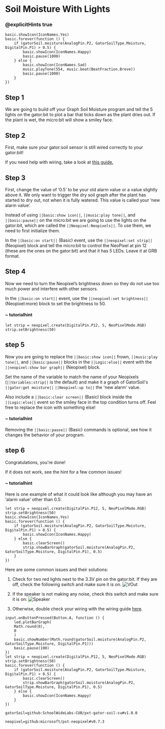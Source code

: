 # Soil Moisture With Lights
### @explicitHints true

<!-- Tutorial Link: https://makecode.microbit.org/#tutorial:01845-12772-92120-61461 -->

```template
basic.showIcon(IconNames.Yes)
basic.forever(function () {
    if (gatorSoil.moisture(AnalogPin.P2, GatorSoilType.Moisture, DigitalPin.P1) > 0.5) {
        basic.showIcon(IconNames.Happy)
        basic.pause(1000)
    } else {
        basic.showIcon(IconNames.Sad)
        music.playTone(554, music.beat(BeatFraction.Breve))
        basic.pause(1000)
    }
})
```

## Step 1

We are going to build off your Graph Soil Moisture program and tell the 5 lights on the gator:bit to plot a bar that ticks down as the plant dries out. If the plant is wet, the micro:bit will show a smiley face.

## Step 2

First, make sure your gator:soil sensor is still wired correctly to your gator:bit!

If you need help with wiring, take a look at [this guide.](https://docs.google.com/document/d/12oWXe1Icgzu3zD3qE00i4QrkLfok5Tlvc9vSgI2yB3g/edit?usp=sharing)

## Step 3

First, change the value of ‘0.5’ to be your old alarm value or a value slightly above it. We only want to trigger the dry soil graph after the plant has started to dry out, not when it is fully watered. This value is called your ‘new alarm value’.

Instead of using ``||basic:show icon||``, ``||music:play tone||``, and ``||basic:pause||`` on the micro:bit we are going to use the lights on the gator:bit, which are called the ``||Neopixel:Neopixels||``. To use them, we need to first initialize them.

In the ``||basic:on start||`` (Basic) event, use the ``||neopixel:set strip||`` (Neopixel) block and tell the micro:bit to control the NeoPixel at pin 12 (these are the ones on the gator:bit) and that it has 5 LEDs. Leave it at GRB format.

## Step 4

Now we need to turn the Neopixel’s brightness down so they do not use too much power and interfere with other sensors.

In the ``||basic:on start||`` event, use the ``||neopixel:set brightness||`` (Neopixel:more) block to set the brightness to 50.

#### ~ tutorialhint
```blocks
let strip = neopixel.create(DigitalPin.P12, 5, NeoPixelMode.RGB)
strip.setBrightness(50)
```

## step 5

Now you are going to replace the ``||basic:show icon||`` frown, ``||music:play tone||``, and ``||basic:pause||`` blocks in the ``||Logic:else||`` event with the ``||neopixel:show bar graph||`` (Neopixel) block.

Set the name of the variable to match the name of your Neopixels (``||Variables:strip||`` is the default) and make it a graph of GatorSoil's ``||gator:get moisture||`` ``||Neopixel:up to||`` the 'new alarm' value.

Also include a ``||basic:clear screen||`` (Basic) block inside the ``||Logic:else||`` event so the smiley face in the top condition turns off. Feel free to replace the icon with something else!

#### ~ tutorialhint
Removing the ``||basic:pause||`` (Basic) commands is optional, see how it changes the behavior of your program.

## step 6

Congratulations, you're done!

If it does not work, see the hint for a few common issues!

#### ~ tutorialhint

Here is one example of what it could look like although you may have an ‘alarm value’ other than 0.5:
```blocks
let strip = neopixel.create(DigitalPin.P12, 5, NeoPixelMode.RGB)
strip.setBrightness(50)
basic.showIcon(IconNames.Yes)
basic.forever(function () {
    if (gatorSoil.moisture(AnalogPin.P2, GatorSoilType.Moisture, DigitalPin.P1) > 0.5) {
        basic.showIcon(IconNames.Happy)
    } else {
        basic.clearScreen()
        strip.showBarGraph(gatorSoil.moisture(AnalogPin.P2, GatorSoilType.Moisture, DigitalPin.P1), 0.5)
    }
})
```

Here are some common issues and their solutions:
1. Check for two red lights next to the 3.3V pin on the gator:bit. If they are off, check the following switch and make sure it is on.
![VOut](https://github.com/schoolwidelabs/sensor-immersion-general/blob/master/images/VOUT_Switch.jpg?raw=true)

2. If the speaker is not making any noise, check this switch and make sure it is on:
![Speaker](https://github.com/schoolwidelabs/sensor-immersion-general/blob/master/images/SPEAKER_Switch.jpg?raw=true)

3. Otherwise, double check your wiring with the wiring guide [here](https://docs.google.com/document/d/12oWXe1Icgzu3zD3qE00i4QrkLfok5Tlvc9vSgI2yB3g/edit?usp=sharing).


```ghost
input.onButtonPressed(Button.A, function () {
    led.plotBarGraph(
    Math.round(0),
    0
    )
    basic.showNumber(Math.round(gatorSoil.moisture(AnalogPin.P2, GatorSoilType.Moisture, DigitalPin.P1)))
    basic.pause(100)
})
let strip = neopixel.create(DigitalPin.P12, 5, NeoPixelMode.RGB)
strip.setBrightness(50)
basic.forever(function () {
    if (gatorSoil.moisture(AnalogPin.P2, GatorSoilType.Moisture, DigitalPin.P1) < 0.5) {
        basic.clearScreen()
        strip.showBarGraph(gatorSoil.moisture(AnalogPin.P2, GatorSoilType.Moisture, DigitalPin.P1), 0.5)
    } else {
        basic.showIcon(IconNames.Happy)
    }
})

```


```package
gatorSoil=github:SchoolWideLabs-CUB/pxt-gator-soil-cu#v1.0.0

neopixel=github:microsoft/pxt-neopixel#v0.7.3

```
